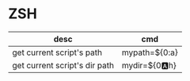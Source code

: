 # ZSH

| desc | cmd |
|------|-----|
| get current script's path | mypath=${0:a} |
| get current script's dir path | mydir=${0:a:h} |

